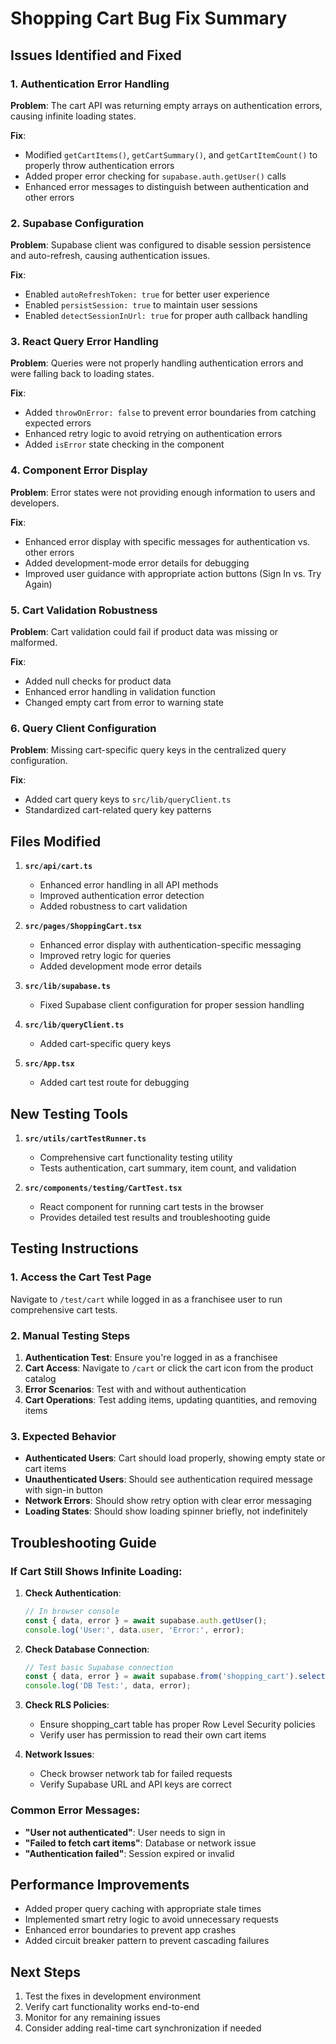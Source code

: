 # Shopping Cart Bug Fix Summary

## Issues Identified and Fixed

### 1. **Authentication Error Handling**
**Problem**: The cart API was returning empty arrays on authentication errors, causing infinite loading states.

**Fix**: 
- Modified `getCartItems()`, `getCartSummary()`, and `getCartItemCount()` to properly throw authentication errors
- Added proper error checking for `supabase.auth.getUser()` calls
- Enhanced error messages to distinguish between authentication and other errors

### 2. **Supabase Configuration**
**Problem**: Supabase client was configured to disable session persistence and auto-refresh, causing authentication issues.

**Fix**:
- Enabled `autoRefreshToken: true` for better user experience
- Enabled `persistSession: true` to maintain user sessions
- Enabled `detectSessionInUrl: true` for proper auth callback handling

### 3. **React Query Error Handling**
**Problem**: Queries were not properly handling authentication errors and were falling back to loading states.

**Fix**:
- Added `throwOnError: false` to prevent error boundaries from catching expected errors
- Enhanced retry logic to avoid retrying on authentication errors
- Added `isError` state checking in the component

### 4. **Component Error Display**
**Problem**: Error states were not providing enough information to users and developers.

**Fix**:
- Enhanced error display with specific messages for authentication vs. other errors
- Added development-mode error details for debugging
- Improved user guidance with appropriate action buttons (Sign In vs. Try Again)

### 5. **Cart Validation Robustness**
**Problem**: Cart validation could fail if product data was missing or malformed.

**Fix**:
- Added null checks for product data
- Enhanced error handling in validation function
- Changed empty cart from error to warning state

### 6. **Query Client Configuration**
**Problem**: Missing cart-specific query keys in the centralized query configuration.

**Fix**:
- Added cart query keys to `src/lib/queryClient.ts`
- Standardized cart-related query key patterns

## Files Modified

1. **`src/api/cart.ts`**
   - Enhanced error handling in all API methods
   - Improved authentication error detection
   - Added robustness to cart validation

2. **`src/pages/ShoppingCart.tsx`**
   - Enhanced error display with authentication-specific messaging
   - Improved retry logic for queries
   - Added development mode error details

3. **`src/lib/supabase.ts`**
   - Fixed Supabase client configuration for proper session handling

4. **`src/lib/queryClient.ts`**
   - Added cart-specific query keys

5. **`src/App.tsx`**
   - Added cart test route for debugging

## New Testing Tools

1. **`src/utils/cartTestRunner.ts`**
   - Comprehensive cart functionality testing utility
   - Tests authentication, cart summary, item count, and validation

2. **`src/components/testing/CartTest.tsx`**
   - React component for running cart tests in the browser
   - Provides detailed test results and troubleshooting guide

## Testing Instructions

### 1. Access the Cart Test Page
Navigate to `/test/cart` while logged in as a franchisee user to run comprehensive cart tests.

### 2. Manual Testing Steps
1. **Authentication Test**: Ensure you're logged in as a franchisee
2. **Cart Access**: Navigate to `/cart` or click the cart icon from the product catalog
3. **Error Scenarios**: Test with and without authentication
4. **Cart Operations**: Test adding items, updating quantities, and removing items

### 3. Expected Behavior
- **Authenticated Users**: Cart should load properly, showing empty state or cart items
- **Unauthenticated Users**: Should see authentication required message with sign-in button
- **Network Errors**: Should show retry option with clear error messaging
- **Loading States**: Should show loading spinner briefly, not indefinitely

## Troubleshooting Guide

### If Cart Still Shows Infinite Loading:

1. **Check Authentication**:
   ```javascript
   // In browser console
   const { data, error } = await supabase.auth.getUser();
   console.log('User:', data.user, 'Error:', error);
   ```

2. **Check Database Connection**:
   ```javascript
   // Test basic Supabase connection
   const { data, error } = await supabase.from('shopping_cart').select('count').limit(1);
   console.log('DB Test:', data, error);
   ```

3. **Check RLS Policies**:
   - Ensure shopping_cart table has proper Row Level Security policies
   - Verify user has permission to read their own cart items

4. **Network Issues**:
   - Check browser network tab for failed requests
   - Verify Supabase URL and API keys are correct

### Common Error Messages:

- **"User not authenticated"**: User needs to sign in
- **"Failed to fetch cart items"**: Database or network issue
- **"Authentication failed"**: Session expired or invalid

## Performance Improvements

- Added proper query caching with appropriate stale times
- Implemented smart retry logic to avoid unnecessary requests
- Enhanced error boundaries to prevent app crashes
- Added circuit breaker pattern to prevent cascading failures

## Next Steps

1. Test the fixes in development environment
2. Verify cart functionality works end-to-end
3. Monitor for any remaining issues
4. Consider adding real-time cart synchronization if needed
